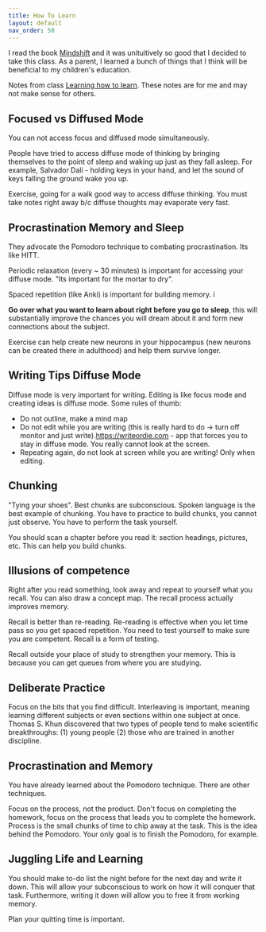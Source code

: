```yaml
---
title: How To Learn
layout: default
nav_order: 50
---
```


I read the book [Mindshift](https://www.amazon.com/Mindshit-Obstacles-Learning-Discover-Potential/dp/1101982853) and it was unituitively so good that I decided to take this class.  As a parent, I learned a bunch of things that I think will be beneficial to my children's education.

Notes from class [Learning how to learn](https://www.coursera.org/learn/learning-how-to-learn).  These notes are for me and may not make sense for others.

## Focused vs Diffused Mode

You can not access focus and diffused mode simultaneously.  

People have tried to access diffuse mode of thinking by bringing themselves to the point of sleep and waking up just as they fall asleep. For example, Salvador Dali - holding keys in your hand, and let the sound of keys falling the ground wake you up.

Exercise, going for a walk good way to access diffuse thinking.  You must take notes right away b/c diffuse thoughts may evaporate very fast.

## Procrastination Memory and Sleep

They advocate the Pomodoro technique to combating procrastination.  Its like HITT.

Periodic relaxation (every ~ 30 minutes) is important for accessing your diffuse mode. "Its important for the mortar to dry".

Spaced repetition (like Anki) is important for building memory. i

**Go over what you want to learn about right before you go to sleep**, this will substantially improve the chances you will dream about it and form new connections about the subject.  

Exercise can help create new neurons in your hippocampus (new neurons can be created there in adulthood) and help them survive longer.


## Writing Tips Diffuse Mode

Diffuse mode is very important for writing.  Editing is like focus mode and creating ideas is diffuse mode.  Some rules of thumb:
- Do not outline, make a mind map
- Do not edit while you are writing (this is really hard to do -> turn off monitor and just write).https://writeordie.com - app that forces you to stay in diffuse mode. You really cannot look at the screen. 
- Repeating again, do not look at screen while you are writing!  Only when editing. 

## Chunking

"Tying your shoes".  Best chunks are subconscious.  Spoken language is the best example of chunking. You have to practice to build chunks, you cannot just observe.  You have to perform the task yourself.

You should scan a chapter before you read it: section headings, pictures, etc.  This can help you build chunks.

## Illusions of competence

Right after you read something, look away and repeat to yourself what you recall.  You can also draw a concept map.  The recall process actually improves memory.

Recall is better than re-reading.  Re-reading is effective when you let time pass so you get spaced repetition.  You need to test yourself to make sure you are competent.  Recall is a form of testing.

Recall outside your place of study to strengthen your memory.  This is because you can get queues from where you are studying.  

## Deliberate Practice

Focus on the bits that you find difficult.  Interleaving is important, meaning learning different subjects or even sections within one subject at once. Thomas S. Khun discovered that two types of people tend to make scientific breakthroughs: (1) young people (2) those who are trained in another discipline.

## Procrastination and Memory

You have already learned about the Pomodoro technique.  There are other techniques.

Focus on the process, not the product.  Don't focus on completing the homework, focus on the process that leads you to complete the homework.  Process is the small chunks of time to chip away at the task.  This is the idea behind the Pomodoro.  Your only goal is to finish the Pomodoro, for example. 

## Juggling Life and Learning

You should make to-do list the night before for the next day and write it down.  This will allow your subconscious to work on how it will conquer that task.  Furthermore, writing it down will allow you to free it from working memory. 

Plan your quitting time is important.  
